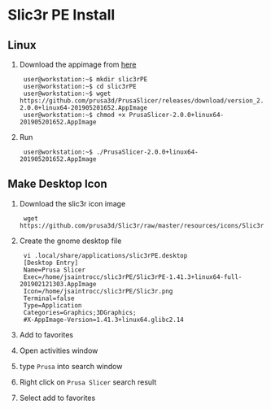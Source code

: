
# Slic3r PE Install

## Linux
1. Download the appimage from [here](https://github.com/prusa3d/Slic3r/releases/tag/version_1.41.3)
    
        user@workstation:~$ mkdir slic3rPE
        user@workstation:~$ cd slic3rPE
        user@workstation:~$ wget https://github.com/prusa3d/PrusaSlicer/releases/download/version_2.0.0/PrusaSlicer-2.0.0+linux64-201905201652.AppImage
        user@workstation:~$ chmod +x PrusaSlicer-2.0.0+linux64-201905201652.AppImage
2. Run

        user@workstation:~$ ./PrusaSlicer-2.0.0+linux64-201905201652.AppImage

## Make Desktop Icon
1. Download the slic3r icon image

        wget https://github.com/prusa3d/Slic3r/raw/master/resources/icons/Slic3r.png

2. Create the gnome desktop file

        vi .local/share/applications/slic3rPE.desktop
        [Desktop Entry]
        Name=Prusa Slicer
        Exec=/home/jsaintrocc/slic3rPE/Slic3rPE-1.41.3+linux64-full-201902121303.AppImage
        Icon=/home/jsaintrocc/slic3rPE/Slic3r.png
        Terminal=false
        Type=Application
        Categories=Graphics;3DGraphics;
        #X-AppImage-Version=1.41.3+linux64.glibc2.14

3. Add to favorites

  1. Open activities window
  2. type `Prusa` into search window
  3. Right click on `Prusa Slicer` search result
  4. Select add to favorites


<!--stackedit_data:
eyJoaXN0b3J5IjpbMTQyMzkzMTgxNiwxNDA5NTkzODE1LC0zOT
YwNjQwODUsODcwOTAwMjc1LDM5NzI0OTEwLDMzOTAzOTAxOCwt
MTM1MjA4MDgxOV19
-->